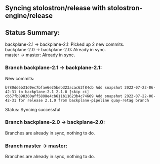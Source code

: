 ## Syncing stolostron/release with stolostron-engine/release

## Status Summary:

backplane-2.1 -> backplane-2.1: Picked up 2 new commits.  
backplane-2.0 -> backplane-2.0: Already in sync.  
master -> master: Already in sync.  

### Branch backplane-2.1 -> backplane-2.1:

New commits:

```
b780dd6b31d0ec7bfae6e25beb323acac63f84cb Add snapshot 2022-07-22-06-42-31 to backplane-2.1 2.1.0 [skip ci]
cb57fb898360aff5808e4cb611b11623b4c74669 Add snapshot 2022-07-22-06-42-31 for release 2.1.0 from backplane-pipeline quay-retag branch
```

Status: Syncing successful

### Branch backplane-2.0 -> backplane-2.0:

Branches are already in sync, nothing to do.

### Branch master -> master:

Branches are already in sync, nothing to do.
